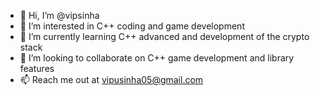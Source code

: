 - 👋 Hi, I’m @vipsinha
- 👀 I’m interested in C++ coding and game development
- 🌱 I’m currently learning C++ advanced and development of the crypto stack
- 💞️ I’m looking to collaborate on C++  game development and library features
- 📫 Reach me out at vipusinha05@gmail.com

<!---
vipsinha/vipsinha is a ✨ special ✨ repository because its `README.md` (this file) appears on your GitHub profile.
You can click the Preview link to take a look at your changes.
--->
